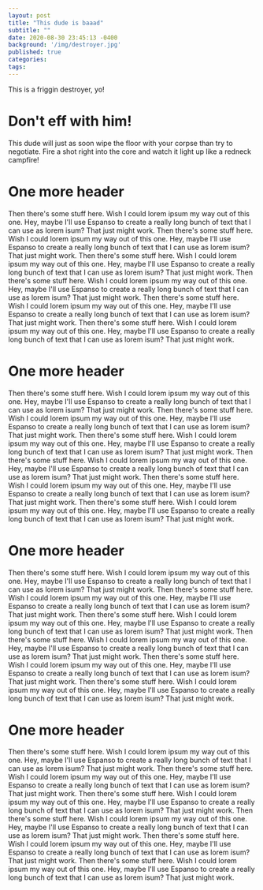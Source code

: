 ```yaml
---
layout: post
title: "This dude is baaad"
subtitle: ""
date: 2020-08-30 23:45:13 -0400
background: '/img/destroyer.jpg'
published: true
categories:
tags:
---
```

This is a friggin destroyer, yo!

# Don't eff with him!
This dude will just as soon wipe the floor with your corpse than try to negotiate. Fire a shot right into the core and watch it light up like a redneck campfire!

# One more header
Then there's some stuff here. Wish I could lorem ipsum my way out of this one. Hey, maybe I'll use Espanso to create a really long bunch of text that I can use as lorem isum? That just might work. Then there's some stuff here. Wish I could lorem ipsum my way out of this one. Hey, maybe I'll use Espanso to create a really long bunch of text that I can use as lorem isum? That just might work. Then there's some stuff here. Wish I could lorem ipsum my way out of this one. Hey, maybe I'll use Espanso to create a really long bunch of text that I can use as lorem isum? That just might work. Then there's some stuff here. Wish I could lorem ipsum my way out of this one. Hey, maybe I'll use Espanso to create a really long bunch of text that I can use as lorem isum? That just might work. Then there's some stuff here. Wish I could lorem ipsum my way out of this one. Hey, maybe I'll use Espanso to create a really long bunch of text that I can use as lorem isum? That just might work. Then there's some stuff here. Wish I could lorem ipsum my way out of this one. Hey, maybe I'll use Espanso to create a really long bunch of text that I can use as lorem isum? That just might work.

# One more header
Then there's some stuff here. Wish I could lorem ipsum my way out of this one. Hey, maybe I'll use Espanso to create a really long bunch of text that I can use as lorem isum? That just might work. Then there's some stuff here. Wish I could lorem ipsum my way out of this one. Hey, maybe I'll use Espanso to create a really long bunch of text that I can use as lorem isum? That just might work. Then there's some stuff here. Wish I could lorem ipsum my way out of this one. Hey, maybe I'll use Espanso to create a really long bunch of text that I can use as lorem isum? That just might work. Then there's some stuff here. Wish I could lorem ipsum my way out of this one. Hey, maybe I'll use Espanso to create a really long bunch of text that I can use as lorem isum? That just might work. Then there's some stuff here. Wish I could lorem ipsum my way out of this one. Hey, maybe I'll use Espanso to create a really long bunch of text that I can use as lorem isum? That just might work. Then there's some stuff here. Wish I could lorem ipsum my way out of this one. Hey, maybe I'll use Espanso to create a really long bunch of text that I can use as lorem isum? That just might work.

# One more header
Then there's some stuff here. Wish I could lorem ipsum my way out of this one. Hey, maybe I'll use Espanso to create a really long bunch of text that I can use as lorem isum? That just might work. Then there's some stuff here. Wish I could lorem ipsum my way out of this one. Hey, maybe I'll use Espanso to create a really long bunch of text that I can use as lorem isum? That just might work. Then there's some stuff here. Wish I could lorem ipsum my way out of this one. Hey, maybe I'll use Espanso to create a really long bunch of text that I can use as lorem isum? That just might work. Then there's some stuff here. Wish I could lorem ipsum my way out of this one. Hey, maybe I'll use Espanso to create a really long bunch of text that I can use as lorem isum? That just might work. Then there's some stuff here. Wish I could lorem ipsum my way out of this one. Hey, maybe I'll use Espanso to create a really long bunch of text that I can use as lorem isum? That just might work. Then there's some stuff here. Wish I could lorem ipsum my way out of this one. Hey, maybe I'll use Espanso to create a really long bunch of text that I can use as lorem isum? That just might work.

# One more header
Then there's some stuff here. Wish I could lorem ipsum my way out of this one. Hey, maybe I'll use Espanso to create a really long bunch of text that I can use as lorem isum? That just might work. Then there's some stuff here. Wish I could lorem ipsum my way out of this one. Hey, maybe I'll use Espanso to create a really long bunch of text that I can use as lorem isum? That just might work. Then there's some stuff here. Wish I could lorem ipsum my way out of this one. Hey, maybe I'll use Espanso to create a really long bunch of text that I can use as lorem isum? That just might work. Then there's some stuff here. Wish I could lorem ipsum my way out of this one. Hey, maybe I'll use Espanso to create a really long bunch of text that I can use as lorem isum? That just might work. Then there's some stuff here. Wish I could lorem ipsum my way out of this one. Hey, maybe I'll use Espanso to create a really long bunch of text that I can use as lorem isum? That just might work. Then there's some stuff here. Wish I could lorem ipsum my way out of this one. Hey, maybe I'll use Espanso to create a really long bunch of text that I can use as lorem isum? That just might work.